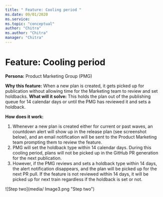 ```yaml
---
title: " Feature: Cooling period "
ms.date: 09/01/2020
ms.service: 
ms.topic: "conceptual"
author: "Chitra"
ms.author: "Chitra"
manager: "Chitra"
---
```


# Feature: Cooling period

**Persona:** Product Marketing Group (PMG)

**Why this feature:**
When a new plan is created, it gets picked up for publication without allowing time for the Marketing team to review and set holdbacks.
**What will it solve:**
This holds the plan out of the publishing queue for 14 calendar days or until the PMG has reviewed it and sets a holdback. 


**How does it work:**
1.	Whenever a new plan is created either for current or past waves, an countdown alert will show up in the release plan (see screenshot below), and an email notification will be sent to the Product Marketing team prompting them to review the feature.
2.	PMG will set the holdback type within 14 calendar days. During this cooling period, plans will not be picked up in the GitHub PR generation for the next publication.
3.	However, if the PMG reviews and sets a holdback type within 14 days, the alert notification disappears, and the plan will be picked up for the next PR pull. If the feature is not reviewed within 14 days, it will be picked up for next train regardless if the holdback is set or not.


![Step two](media/ Image3.png "Step two")
